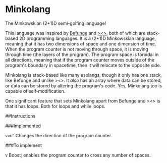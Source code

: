 # Minkolang
The Minkowskian (2+1)D semi-golfing language!

This language was inspired by [Befunge](http://esolangs.org/wiki/Befunge) and [><>](http://esolangs.org/wiki/Fish), both of which are stack-based 2D programming languages. It is a (2+1)D Minkowskian language, meaning that it has two dimensions of space and one dimension of time. When the program counter is not moving through space, it is moving through time (the layers of the program). The program space is toroidal in all directions, meaning that if the program counter moves outside of the program's boundary in spacetime, then it will relocate to the opposite side.

Minkolang is stack-based like many esolangs, though it only has one stack, like Befunge and unlike ><>. It *also* has an array where data can be stored, or data can be stored by altering the program's code. Yes, Minkolang too is capable of self-modification.

One significant feature that sets Minkolang apart from Befunge and ><> is that it has loops. Both for loops and while loops.

##Instructions

###Implemented

`v<>^` Changes the direction of the program counter.

###To implement

`V` Boost; enables the program counter to cross any number of spaces.
